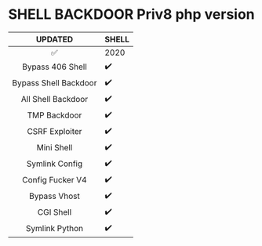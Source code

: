 # SHELL BACKDOOR Priv8 php version 
UPDATED | SHELL
:---:| ---
✅| 2020
Bypass 406 Shell | :heavy_check_mark: |  :white_check_mark: | :heavy_check_mark:
Bypass Shell Backdoor | :heavy_check_mark: |  :white_check_mark: | :heavy_check_mark:
All Shell Backdoor | :heavy_check_mark: |  :white_check_mark: | :heavy_check_mark:
TMP Backdoor | :heavy_check_mark: |  :white_check_mark: | :heavy_check_mark:
CSRF Exploiter | :heavy_check_mark: |  :white_check_mark: | :heavy_check_mark:
Mini Shell  | :heavy_check_mark: |  :white_check_mark: | :heavy_check_mark:
Symlink Config | :heavy_check_mark: |  :white_check_mark: | :heavy_check_mark:
Config Fucker V4 | :heavy_check_mark: |  :white_check_mark: | :heavy_check_mark:
Bypass Vhost | :heavy_check_mark: |  :white_check_mark: | :heavy_check_mark:
CGI Shell | :heavy_check_mark: |  :white_check_mark: | :heavy_check_mark:
Symlink Python | :heavy_check_mark: |  :white_check_mark: | :heavy_check_mark:
